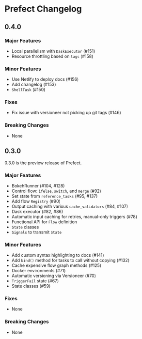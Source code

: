 # Prefect Changelog

## 0.4.0 <Badge text="development" type="warn">

### Major Features
- Local parallelism with `DaskExecutor` (#151)
- Resource throttling based on `tags` (#158)

### Minor Features
- Use Netlify to deploy docs (#156)
- Add changelog (#153)
- `ShellTask` (#150)

### Fixes
- Fix issue with versioneer not picking up git tags (#146)

### Breaking Changes
- None


## 0.3.0 <Badge text="alpha" type="warn">

0.3.0 is the preview release of Prefect.

### Major Features
- BokehRunner (#104, #128)
- Control flow: `ifelse`, `switch`, and `merge` (#92)
- Set state from `reference_tasks` (#95, #137)
- Add flow `Registry` (#90)
- Output caching with various `cache_validators` (#84, #107)
- Dask executor (#82, #86)
- Automatic input caching for retries, manual-only triggers (#78)
- Functional API for `Flow` definition
- `State` classes
- `Signals` to transmit `State`

### Minor Features
- Add custom syntax highlighting to docs (#141)
- Add `bind()` method for tasks to call without copying (#132)
- Cache expensive flow graph methods (#125)
- Docker environments (#71)
- Automatic versioning via Versioneer (#70)
- `TriggerFail` state (#67)
- State classes (#59)

### Fixes
- None

### Breaking Changes
- None
